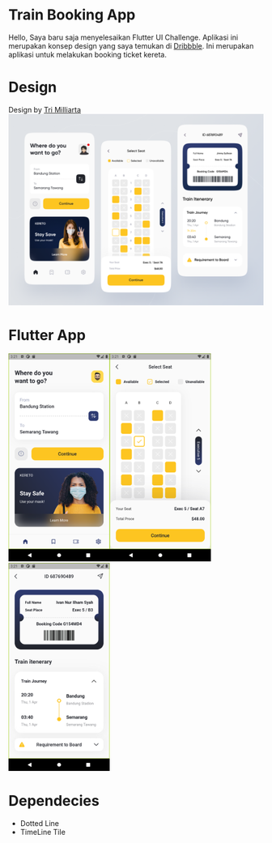 # Train Booking App

Hello, Saya baru saja menyelesaikan Flutter UI Challenge. Aplikasi ini merupakan konsep design yang saya temukan di [Dribbble](https://dribbble.com/shots/15418720-Train-Booking-App). Ini merupakan aplikasi untuk melakukan booking ticket kereta.

# Design
Design by [Tri Milliarta](https://dribbble.com/milliarta)
![Design Train Booking App](/assets/images/design.webp)

# Flutter App
<img src="/assets/images/app1.png" width="200"/><img src="/assets/images/app2.png" width="200"/><img src="/assets/images/app3.png" width="200"/>


# Dependecies
- Dotted Line
- TimeLine Tile
